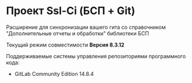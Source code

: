 # Проект Ssl-Ci (БСП + Git)

Расширение для синхронизации вашего гита со справочником "Дополнительные отчеты и обработки" библиотеки БСП

Текущий режим совместимости **Версия 8.3.12**

Поддерживаемые системы управления репозиториями программного кода:

* GitLab Community Edition 14.8.4 